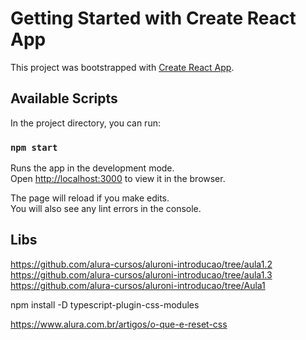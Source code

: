 # Getting Started with Create React App

This project was bootstrapped with [Create React App](https://github.com/facebook/create-react-app).

## Available Scripts

In the project directory, you can run:

### `npm start`

Runs the app in the development mode.\
Open [http://localhost:3000](http://localhost:3000) to view it in the browser.

The page will reload if you make edits.\
You will also see any lint errors in the console.

## Libs

https://github.com/alura-cursos/aluroni-introducao/tree/aula1.2
https://github.com/alura-cursos/aluroni-introducao/tree/aula1.3
https://github.com/alura-cursos/aluroni-introducao/tree/Aula1

npm install -D typescript-plugin-css-modules

https://www.alura.com.br/artigos/o-que-e-reset-css

